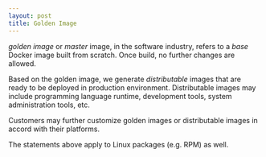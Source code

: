 ```yaml
---
layout: post
title: Golden Image
---
```


*golden image* or *master* image, in the software industry, refers to a *base* Docker image built from scratch. Once build, no further changes are allowed.

Based on the golden image, we generate *distributable* images that are ready to be deployed in production environment. Distributable images may include programming language runtime, development tools, system administration tools, etc.

Customers may further customize golden images or distributable images in accord with their platforms.

The statements above apply to Linux packages (e.g. RPM) as well.

